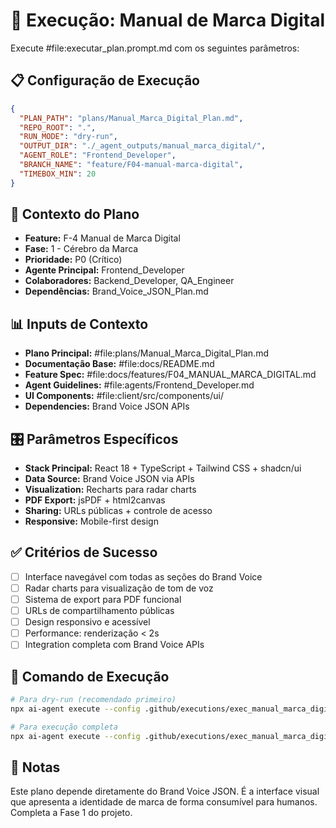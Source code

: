 # 🚀 Execução: Manual de Marca Digital

Execute #file:executar_plan.prompt.md com os seguintes parâmetros:

## 📋 Configuração de Execução

```json
{
  "PLAN_PATH": "plans/Manual_Marca_Digital_Plan.md",
  "REPO_ROOT": ".",
  "RUN_MODE": "dry-run",
  "OUTPUT_DIR": "./_agent_outputs/manual_marca_digital/",
  "AGENT_ROLE": "Frontend_Developer",
  "BRANCH_NAME": "feature/F04-manual-marca-digital",
  "TIMEBOX_MIN": 20
}
```

## 🎯 Contexto do Plano

- **Feature:** F-4 Manual de Marca Digital
- **Fase:** 1 - Cérebro da Marca
- **Prioridade:** P0 (Crítico)
- **Agente Principal:** Frontend_Developer
- **Colaboradores:** Backend_Developer, QA_Engineer
- **Dependências:** Brand_Voice_JSON_Plan.md

## 📊 Inputs de Contexto

- **Plano Principal:** #file:plans/Manual_Marca_Digital_Plan.md
- **Documentação Base:** #file:docs/README.md
- **Feature Spec:** #file:docs/features/F04_MANUAL_MARCA_DIGITAL.md
- **Agent Guidelines:** #file:agents/Frontend_Developer.md
- **UI Components:** #file:client/src/components/ui/
- **Dependencies:** Brand Voice JSON APIs

## 🎛️ Parâmetros Específicos

- **Stack Principal:** React 18 + TypeScript + Tailwind CSS + shadcn/ui
- **Data Source:** Brand Voice JSON via APIs
- **Visualization:** Recharts para radar charts
- **PDF Export:** jsPDF + html2canvas
- **Sharing:** URLs públicas + controle de acesso
- **Responsive:** Mobile-first design

## ✅ Critérios de Sucesso

- [ ] Interface navegável com todas as seções do Brand Voice
- [ ] Radar charts para visualização de tom de voz
- [ ] Sistema de export para PDF funcional
- [ ] URLs de compartilhamento públicas
- [ ] Design responsivo e acessível
- [ ] Performance: renderização < 2s
- [ ] Integration completa com Brand Voice APIs

## 🎯 Comando de Execução

```bash
# Para dry-run (recomendado primeiro)
npx ai-agent execute --config .github/executions/exec_manual_marca_digital.md

# Para execução completa
npx ai-agent execute --config .github/executions/exec_manual_marca_digital.md --mode execute
```

## 📝 Notas

Este plano depende diretamente do Brand Voice JSON. É a interface visual que apresenta a identidade de marca de forma consumível para humanos. Completa a Fase 1 do projeto.